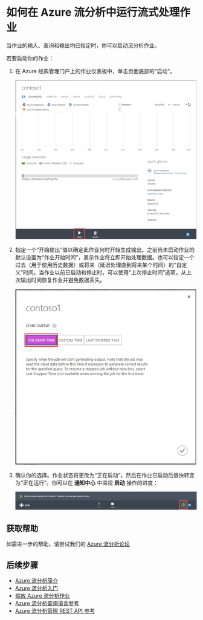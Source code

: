 <properties 
	pageTitle="如何在流分析中启动流式处理作业 | Azure" 
	description="如何在 Azure 流分析中运行流式处理作业 | 学习路径段。"
    keywords="流式处理作业"
	documentationCenter=""
	services="stream-analytics"
	authors="jeffstokes72" 
	manager="paulettm" 
	editor="cgronlun"/>

<tags 
	ms.service="stream-analytics" 
	ms.date="05/03/2016" 
	wacn.date="06/20/2016"/>
# 如何在 Azure 流分析中运行流式处理作业

当作业的输入、查询和输出均已指定时，你可以启动流分析作业。

若要启动你的作业：

1.	在 Azure 经典管理门户上的作业仪表板中，单击页面底部的“启动”。

    ![启动作业按钮](./media/stream-analytics-run-a-job/1-stream-analytics-run-a-job.png)


2.	指定一个“开始输出”值以确定此作业何时开始生成输出。之前尚未启动作业的默认设置为“作业开始时间”，表示作业将立即开始处理数据。也可以指定一个过去（用于使用历史数据）或将来（延迟处理直到将来某个时间）的“自定义”时间。当作业以前已启动和停止时，可以使用“上次停止时间”选项，从上次输出时间恢复作业并避免数据丢失。

    ![启动流式处理作业的时间](./media/stream-analytics-run-a-job/2-stream-analytics-run-a-job.png)


3.	确认你的选择。作业状态将更改为“正在启动”，然后在作业已启动后很快转变为“正在运行”。你可以在 **通知中心** 中监视 **启动** 操作的进度：

    ![流式处理作业进度](./media/stream-analytics-run-a-job/3-stream-analytics-run-a-job.png)


## 获取帮助
如需进一步的帮助，请尝试我们的 [Azure 流分析论坛](https://social.msdn.microsoft.com/Forums/zh-CN/home?forum=AzureStreamAnalytics)

## 后续步骤

- [Azure 流分析简介](/documentation/articles/stream-analytics-introduction)
- [Azure 流分析入门](/documentation/articles/stream-analytics-get-started)
- [缩放 Azure 流分析作业](/documentation/articles/stream-analytics-scale-jobs)
- [Azure 流分析查询语言参考](https://msdn.microsoft.com/zh-cn/library/azure/dn834998.aspx)
- [Azure 流分析管理 REST API 参考](https://msdn.microsoft.com/zh-cn/library/azure/dn835031.aspx)

<!---HONumber=Mooncake_0307_2016-->